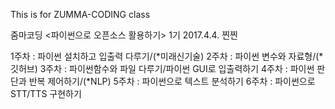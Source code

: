 This is for ZUMMA-CODING class

줌마코딩 <파이썬으로 오픈소스 활용하기> 1기
2017.4.4. 찐찐

1주차 : 파이썬 설치하고 입출력 다루기/(*미래신기술)
2주차 : 파이썬 변수와 자료형/(*깃허브)
3주차 : 파이썬함수와 파일 다루기/파이썬 GUI로 입출력하기
4주차 : 파이썬 판단과 반복 제어하기/(*NLP)
5주차 : 파이썬으로 텍스트 분석하기 
6주차 : 파이썬으로 STT/TTS 구현하기
